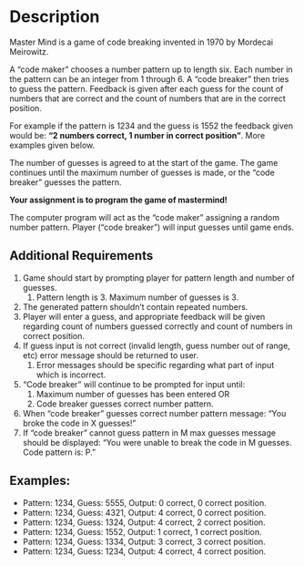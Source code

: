 # Description
Master Mind is a game of code breaking invented in 1970 by Mordecai Meirowitz.

A “code maker” chooses a number pattern up to length six. Each number in the pattern can be an
integer from 1 through 6. A “code breaker” then tries to guess the pattern. Feedback is given
after each guess for the count of numbers that are correct and the count of numbers that are in
the correct position.

For example if the pattern is 1234 and the guess is 1552 the feedback
given would be: **“2 numbers correct, 1 number in correct position”**. More examples given
below.

The number of guesses is agreed to at the start of the game. The game continues until
the maximum number of guesses is made, or the “code breaker” guesses the pattern.

**Your assignment is to program the game of mastermind!**

The computer program will act as the “code maker” assigning a random number pattern.
Player (“code breaker”) will input guesses until game ends.
## Additional Requirements
1. Game should start by prompting player for pattern length and number of guesses.
    1. Pattern length is 3. Maximum number of guesses is 3.
1. The generated pattern shouldn’t contain repeated numbers.
1. Player will enter a guess, and appropriate feedback will be given regarding count of
numbers guessed correctly and count of numbers in correct position.
1. If guess input is not correct (invalid length, guess number out of range, etc) error
message should be returned to user.
    1. Error messages should be specific regarding what part of input which is incorrect.
1. “Code breaker” will continue to be prompted for input until:
    1. Maximum number of guesses has been entered OR
    1. Code breaker guesses correct number pattern.
1. When “code breaker” guesses correct number pattern message: “You broke the code in
X guesses!”
1. If “code breaker” cannot guess pattern in M max guesses message should be displayed:
“You were unable to break the code in M guesses. Code pattern is: P.”

## Examples:
* Pattern: 1234, Guess: 5555, Output: 0 correct, 0 correct position.
* Pattern: 1234, Guess: 4321, Output: 4 correct, 0 correct position.
* Pattern: 1234, Guess: 1324, Output: 4 correct, 2 correct position.
* Pattern: 1234, Guess: 1552, Output: 1 correct, 1 correct position.
* Pattern: 1234, Guess: 1334, Output: 3 correct, 3 correct position.
* Pattern: 1234, Guess: 1234, Output: 4 correct, 4 correct position.